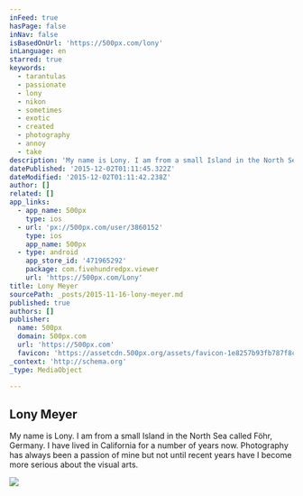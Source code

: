 ```yaml
---
inFeed: true
hasPage: false
inNav: false
isBasedOnUrl: 'https://500px.com/lony'
inLanguage: en
starred: true
keywords:
  - tarantulas
  - passionate
  - lony
  - nikon
  - sometimes
  - exotic
  - created
  - photography
  - annoy
  - take
description: 'My name is Lony. I am from a small Island in the North Sea called Föhr, Germany. I have lived in California now for a number of years now. Photography has always been a passion of mine but not until recent years have I become more serious about the visual arts.'
datePublished: '2015-12-02T01:11:45.322Z'
dateModified: '2015-12-02T01:11:42.238Z'
author: []
related: []
app_links:
  - app_name: 500px
    type: ios
  - url: 'px://500px.com/user/3860152'
    type: ios
    app_name: 500px
  - type: android
    app_store_id: '471965292'
    package: com.fivehundredpx.viewer
    url: 'https://500px.com/Lony'
title: Lony Meyer
sourcePath: _posts/2015-11-16-lony-meyer.md
published: true
authors: []
publisher:
  name: 500px
  domain: 500px.com
  url: 'https://500px.com'
  favicon: 'https://assetcdn.500px.org/assets/favicon-1e8257b93fb787f8ceb66b5522ee853c.ico'
_context: 'http://schema.org'
_type: MediaObject

---
```

<article style=""><h1>Lony Meyer</h1><p>My name is Lony. I am from a small Island in the North Sea called Föhr, Germany. I have lived in California for a number of years now. Photography has always been a passion of mine but not until recent years have I become more serious about the visual arts.</p><img src="https://drscdn.500px.org/photo/128441021/m%3D1170/46f276cba9fc9e67483679e9e072d237" /></article>

[][0]

[0]: null